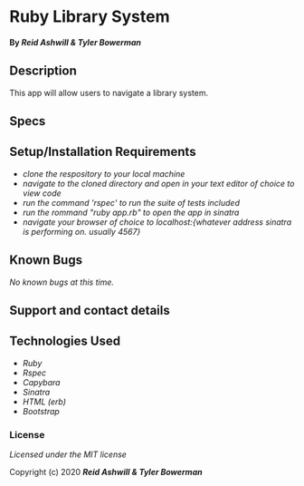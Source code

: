 # Ruby Library System

#### 

#### By _**Reid Ashwill & Tyler Bowerman**_

## Description

This app will allow users to navigate a library system.

## Specs



## Setup/Installation Requirements

<!-- * _Navigate to https://github.com/reidashwill/week-8-project_ -->
* _clone the respository to your local machine_
* _navigate to the cloned directory and open in your text editor of choice to view code_
* _run the command 'rspec' to run the suite of tests included_
* _run the rommand "ruby app.rb" to open the app in sinatra_
* _navigate your browser of choice to localhost:{whatever address sinatra is performing on.  usually 4567}_

<!-- *_or navigave to https://agile-island-87878.herokuapp.com/ on your browser of choice to see it deployed!_ -->



## Known Bugs

_No known bugs at this time._

## Support and contact details

<!-- _Please reach out with any issues through https://github.com/reidashwill/week-8-project/issues_ -->

## Technologies Used

* _Ruby_
* _Rspec_
* _Capybara_
* _Sinatra_
* _HTML (erb)_
* _Bootstrap_

### License

*Licensed under the MIT license*

Copyright (c) 2020 **_Reid Ashwill & Tyler Bowerman_**